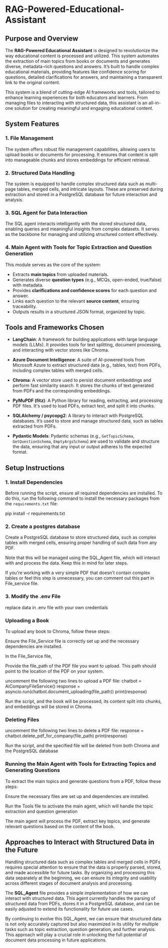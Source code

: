 # RAG-Powered-Educational-Assistant

## Purpose and Overview

The **RAG-Powered Educational Assistant** is designed to revolutionize the way educational content is processed and utilized. This system automates the extraction of main topics from books or documents and generates diverse, metadata-rich questions and answers. It’s built to handle complex educational materials, providing features like confidence scoring for questions, detailed clarifications for answers, and maintaining a transparent link to the original content.

This system is a blend of cutting-edge AI frameworks and tools, tailored to enhance learning experiences for both educators and learners. From managing files to interacting with structured data, this assistant is an all-in-one solution for creating meaningful and engaging educational content.


## System Features

### 1. **File Management**
The system offers robust file management capabilities, allowing users to upload books or documents for processing. It ensures that content is split into manageable chunks and stores embeddings for efficient retrieval.

### 2. **Structured Data Handling**
The system is equipped to handle complex structured data such as multi-page tables, merged cells, and intricate layouts. These are preserved during extraction and stored in a PostgreSQL database for future interaction and analysis.

### 3. **SQL Agent for Data Interaction**
The SQL agent interacts intelligently with the stored structured data, enabling queries and meaningful insights from complex datasets. It serves as the backbone for managing and utilizing structured content effectively.

### 4. **Main Agent with Tools for Topic Extraction and Question Generation**
This module serves as the core of the system:
- Extracts **main topics** from uploaded materials.
- Generates diverse **question types** (e.g., MCQs, open-ended, true/false) with metadata.
- Provides **clarifications and confidence scores** for each question and answer.
- Links each question to the relevant **source content**, ensuring traceability.
- Outputs results in a structured JSON format, organized by topic.


## Tools and Frameworks Chosen

- **LangChain**: A framework for building applications with large language models (LLMs). It provides tools for text splitting, document processing, and interacting with vector stores like Chroma.
  
- **Azure Document Intelligence**: A suite of AI-powered tools from Microsoft Azure to extract structured data (e.g., tables, text) from PDFs, including complex tables with merged cells.

- **Chroma**: A vector store used to persist document embeddings and perform fast similarity search. It stores the chunks of text generated from PDFs and the corresponding embeddings.

- **PyMuPDF (fitz)**: A Python library for reading, extracting, and processing PDF files. It's used to load PDFs, extract text, and split it into chunks.

- **SQLAlchemy / psycopg2**: A library to interact with PostgreSQL databases. It’s used to store and manage structured data, such as tables extracted from PDFs.
  
- **Pydantic Models**: Pydantic schemas (e.g., `GetTopicSchema`, `GetQuestionSchema`, `EmptyArgsSchema`) are used to validate and structure the data, ensuring that any input or output adheres to the expected format.


## Setup Instructions

### 1. Install Dependencies

Before running the script, ensure all required dependencies are installed. To do this, run the following command to install the necessary packages from the `requirements.txt` file:

pip install -r requirements.txt

### 2. Create a postgres database
Create a PostgreSQL database to store structured data, such as complex tables with merged cells, ensuring proper handling of such data from any PDF.

Note that this will be managed using the SQL_Agent file, which will interact with and process the data. Keep this in mind for later steps.

If you're working with a very simple PDF that doesn't contain complex tables or feel this step is unnecessary, you can comment out this part in File_service file.

### 3. Modify the .env File
replace data in .env file with your own credentials

### Uploading a Book 
To upload any book to Chroma, follow these steps:

Ensure the File_Service file is correctly set up and the necessary dependencies are installed.

In the File_Service file, 

Provide the file_path of the PDF file you want to upload. This path should point to the location of the PDF on your system.

uncomment the following two lines to upload a PDF file:
chatbot = AiCompanyFileService()
response = asyncio.run(chatbot.document_uploading(file_path))
print(response)

Run the script, and the book will be processed, its content split into chunks, and embeddings will be stored in Chroma.



### Deleting Files
uncomment the following two lines to delete a PDF file:
response = chatbot.delete_pdf_for_company(file_path)
print(response)

Run the script, and the specified file will be deleted from both Chroma and the PostgreSQL database



### Running the Main Agent with Tools for Extracting Topics and Generating Questions
To extract the main topics and generate questions from a PDF, follow these steps:

Ensure the necessary files are set up and dependencies are installed.

Run the Tools file to activate the main agent, which will handle the topic extraction and question generation

The main agent will process the PDF, extract key topics, and generate relevant questions based on the content of the book.


## Approaches to Interact with Structured Data in the Future

Handling structured data such as complex tables and merged cells in PDFs requires special attention to ensure that the data is properly parsed, stored, and made accessible for future tasks. By organizing and processing this data separately at the beginning, we can ensure its integrity and usability across different stages of document analysis and processing.

The **SQL_Agent** file provides a simple implementation of how we can interact with structured data. This agent currently handles the parsing of structured data from PDFs, stores it in a PostgreSQL database, and can be easily adjusted to extend its functionality for future use cases. 

By continuing to evolve this SQL_Agent, we can ensure that structured data is not only accurately captured but also maximized in its utility for multiple tasks such as topic extraction, question generation, and further analysis. This approach will play a crucial role in unlocking the full potential of document data processing in future applications.









